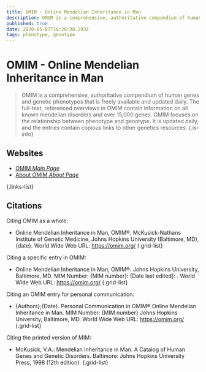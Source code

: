```yaml
---
title: OMIM - Online Mendelian Inheritance in Man
description: OMIM is a comprehensive, authoritative compendium of human genes and genetic phenotypes that is freely available and updated daily.
published: true
date: 2020-05-07T18:28:38.293Z
tags: phenotype, genotype
---
```


# OMIM - Online Mendelian Inheritance in Man

> OMIM is a comprehensive, authoritative compendium of human genes and genetic phenotypes that is freely available and updated daily. The full-text, referenced overviews in OMIM contain information on all known mendelian disorders and over 15,000 genes. OMIM focuses on the relationship between phenotype and genotype. It is updated daily, and the entries contain copious links to other genetics resources.
{.is-info}

 

## Websites
- [OMIM *Main Page*](https://www.omim.org/)
- [About OMIM *About Page*](https://www.omim.org/about)

 {.links-list}

## Citations
Citing OMIM as a whole:
- Online Mendelian Inheritance in Man, OMIM®. McKusick-Nathans Institute of Genetic Medicine, Johns Hopkins University (Baltimore, MD), {date}. World Wide Web URL: https://omim.org/
{.grid-list}

Citing a specific entry in OMIM:
- Online Mendelian Inheritance in Man, OMIM®. Johns Hopkins University, Baltimore, MD. MIM Number: {MIM number}: {Date last edited}: . World Wide Web URL: https://omim.org/
{.grid-list}

Citing an OMIM entry for personal communication:
- {Authors};{Date}. Personal Communication in OMIM® Online Mendelian Inheritance in Man. MIM Number: {MIM number} Johns Hopkins University, Baltimore, MD. World Wide Web URL: https://omim.org/
{.grid-list}

Citing the printed version of MIM:
- McKusick, V.A.: Mendelian Inheritance in Man. A Catalog of Human Genes and Genetic Disorders. Baltimore: Johns Hopkins University Press, 1998 (12th edition).
{.grid-list}